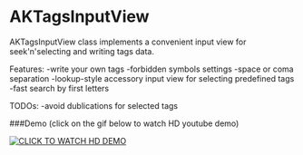 AKTagsInputView
===============
AKTagsInputView class implements a convenient input view for seek'n'selecting and writing tags data.

Features:
-write your own tags
-forbidden symbols settings
-space or coma separation
-lookup-style accessory input view for selecting predefined tags
-fast search by first letters

TODOs:
-avoid dublications for selected tags

###Demo
(click on the gif below to watch HD youtube demo)


[![CLICK TO WATCH HD DEMO](http://cdn.makeagif.com/media/6-01-2014/anzpi7.gif)](http://www.youtube.com/watch?v=WURx-ZjOATQ)




